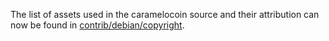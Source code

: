 The list of assets used in the caramelocoin source and their attribution can now be found in [contrib/debian/copyright](../contrib/debian/copyright).
